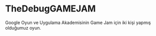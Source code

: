 # TheDebugGAMEJAM
Google Oyun ve Uygulama Akademisinin Game Jam için iki kişi yapmış olduğumuz oyun.
